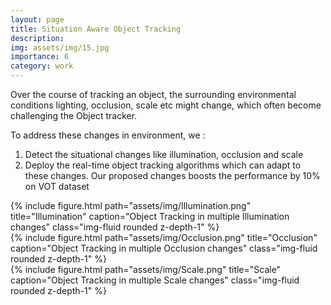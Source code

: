 ```yaml
---
layout: page
title: Situation Aware Object Tracking
description: 
img: assets/img/15.jpg
importance: 6
category: work
---
```


Over the course of tracking an object, the surrounding environmental conditions lighting, occlusion, scale etc might change, which often become challenging the Object tracker.

To address these changes in environment, we :
1. Detect the situational changes like illumination, occlusion and scale
2. Deploy the real-time object tracking algorithms which can adapt to these changes. Our proposed changes boosts the performance by 10% on VOT dataset


<div class="row">
    <div class="col-sm mt-3 mt-md-0">
        {% include figure.html path="assets/img/Illumination.png" title="Illumination" caption="Object Tracking in multiple Illumination changes" class="img-fluid rounded z-depth-1" %}
    </div>
    <div class="col-sm mt-3 mt-md-0">
        {% include figure.html path="assets/img/Occlusion.png" title="Occlusion" caption="Object Tracking in multiple Occlusion changes" class="img-fluid rounded z-depth-1" %}
    </div>
    <div class="col-sm mt-3 mt-md-0">
        {% include figure.html path="assets/img/Scale.png" title="Scale" caption="Object Tracking in multiple Scale changes" class="img-fluid rounded z-depth-1" %}
    </div>
</div>